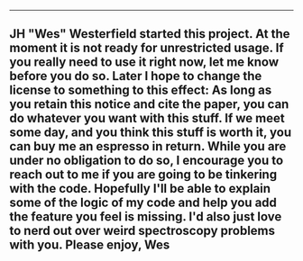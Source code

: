  ----------------------------------------------------------------------------
 JH "Wes" Westerfield started this project. At the moment it is not ready for
 unrestricted usage. If you really need to use it right now, let me know 
 before you do so.
 Later I hope to change the license to something to this effect:
 As long as you retain this notice and cite the paper, you can do whatever
 you want with this stuff. If we meet some day, and you think this stuff is 
 worth it, you can buy me an espresso in return.
 While you are under no obligation to do so, I encourage you to reach out to
 me if you are going to be tinkering with the code. Hopefully I'll be able to
 explain some of the logic of my code and help you add the feature you feel 
 is missing. I'd also just love to nerd out over weird spectroscopy problems
 with you.
 Please enjoy, Wes
 ----------------------------------------------------------------------------


